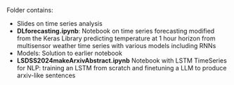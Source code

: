 Folder contains: 

- Slides on time series analysis
- **DLforecasting.ipynb**: Notebook on time series forecasting modified from the Keras Library predicting temperature at 1 hour horizon from multisensor weather time series with various  models including RNNs
- Models: Solution to earlier notebook
- **LSDSS2024makeArxivAbstract.ipynb** Notebook with LSTM TimeSeries for NLP: training an LSTM from scratch and finetuning a LLM to produce arxiv-like sentences

